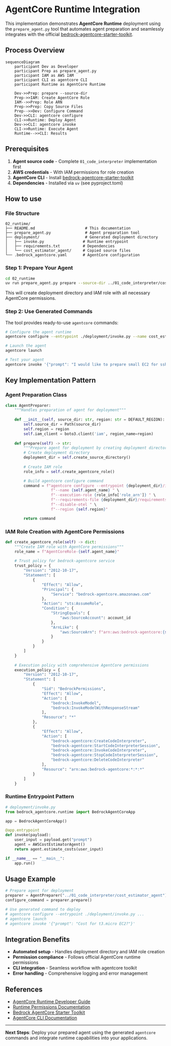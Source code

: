 # AgentCore Runtime Integration

This implementation demonstrates **AgentCore Runtime** deployment using the `prepare_agent.py` tool that automates agent preparation and seamlessly integrates with the official [bedrock-agentcore-starter-toolkit](https://github.com/aws/bedrock-agentcore-starter-toolkit).

## Process Overview

```mermaid
sequenceDiagram
    participant Dev as Developer
    participant Prep as prepare_agent.py
    participant IAM as AWS IAM
    participant CLI as agentcore CLI
    participant Runtime as AgentCore Runtime

    Dev->>Prep: prepare --source-dir
    Prep->>IAM: Create AgentCore Role
    IAM-->>Prep: Role ARN
    Prep->>Prep: Copy Source Files
    Prep-->>Dev: Configure Command
    Dev->>CLI: agentcore configure
    CLI->>Runtime: Deploy Agent
    Dev->>CLI: agentcore invoke
    CLI->>Runtime: Execute Agent
    Runtime-->>CLI: Results
```

## Prerequisites

1. **Agent source code** - Complete `01_code_interpreter` implementation first
2. **AWS credentials** - With IAM permissions for role creation
3. **AgentCore CLI** - Install [bedrock-agentcore-starter-toolkit](https://github.com/aws/bedrock-agentcore-starter-toolkit)
4. **Dependencies** - Installed via `uv` (see pyproject.toml)

## How to use

### File Structure

```
02_runtime/
├── README.md                      # This documentation
├── prepare_agent.py               # Agent preparation tool
├── deployment/                    # Generated deployment directory
│   ├── invoke.py                 # Runtime entrypoint
│   ├── requirements.txt          # Dependencies
│   └── cost_estimator_agent/     # Copied source files
└── .bedrock_agentcore.yaml       # AgentCore configuration
```

### Step 1: Prepare Your Agent

```bash
cd 02_runtime
uv run prepare_agent.py prepare --source-dir ../01_code_interpreter/cost_estimator_agent
```

This will create deployment directory and IAM role with all necessary AgentCore permissions.

### Step 2: Use Generated Commands

The tool provides ready-to-use `agentcore` commands:

```bash
# Configure the agent runtime
agentcore configure --entrypoint ./deployment/invoke.py --name cost_estimator_agent --execution-role arn:aws:iam::123456789012:role/AgentCoreRole-cost_estimator_agent --requirements-file ./deployment/requirements.txt --disable-otel --region us-east-1

# Launch the agent
agentcore launch

# Test your agent
agentcore invoke '{"prompt": "I would like to prepare small EC2 for ssh. How much does it cost?"}'
```

## Key Implementation Pattern

### Agent Preparation Class

```python
class AgentPreparer:
    """Handles preparation of agent for deployment"""
    
    def __init__(self, source_dir: str, region: str = DEFAULT_REGION):
        self.source_dir = Path(source_dir)
        self.region = region
        self.iam_client = boto3.client('iam', region_name=region)
    
    def prepare(self) -> str:
        """Prepare agent for deployment by creating deployment directory and IAM role"""
        # Create deployment directory
        deployment_dir = self.create_source_directory()
        
        # Create IAM role
        role_info = self.create_agentcore_role()

        # Build agentcore configure command
        command = f"agentcore configure --entrypoint {deployment_dir}/invoke.py " \
                    f"--name {self.agent_name} " \
                    f"--execution-role {role_info['role_arn']} " \
                    f"--requirements-file {deployment_dir}/requirements.txt " \
                    f"--disable-otel " \
                    f"--region {self.region}"

        return command
```

### IAM Role Creation with AgentCore Permissions

```python
def create_agentcore_role(self) -> dict:
    """Create IAM role with AgentCore permissions"""
    role_name = f"AgentCoreRole-{self.agent_name}"
    
    # Trust policy for bedrock-agentcore service
    trust_policy = {
        "Version": "2012-10-17",
        "Statement": [
            {
                "Effect": "Allow",
                "Principal": {
                    "Service": "bedrock-agentcore.amazonaws.com"
                },
                "Action": "sts:AssumeRole",
                "Condition": {
                    "StringEquals": {
                        "aws:SourceAccount": account_id
                    },
                    "ArnLike": {
                        "aws:SourceArn": f"arn:aws:bedrock-agentcore:{self.region}:{account_id}:*"
                    }
                }
            }
        ]
    }
    
    # Execution policy with comprehensive AgentCore permissions
    execution_policy = {
        "Version": "2012-10-17",
        "Statement": [
            {
                "Sid": "BedrockPermissions",
                "Effect": "Allow",
                "Action": [
                    "bedrock:InvokeModel",
                    "bedrock:InvokeModelWithResponseStream"
                ],
                "Resource": "*"
            },
            {
                "Effect": "Allow",
                "Action": [
                    "bedrock-agentcore:CreateCodeInterpreter",
                    "bedrock-agentcore:StartCodeInterpreterSession",
                    "bedrock-agentcore:InvokeCodeInterpreter",
                    "bedrock-agentcore:StopCodeInterpreterSession",
                    "bedrock-agentcore:DeleteCodeInterpreter"
                ],
                "Resource": "arn:aws:bedrock-agentcore:*:*:*"
            }
        ]
    }
```

### Runtime Entrypoint Pattern

```python
# deployment/invoke.py
from bedrock_agentcore.runtime import BedrockAgentCoreApp

app = BedrockAgentCoreApp()

@app.entrypoint
def invoke(payload):
    user_input = payload.get("prompt")
    agent = AWSCostEstimatorAgent()
    return agent.estimate_costs(user_input)

if __name__ == "__main__":
    app.run()
```

## Usage Example

```python
# Prepare agent for deployment
preparer = AgentPreparer("../01_code_interpreter/cost_estimator_agent")
configure_command = preparer.prepare()

# Use generated command to deploy
# agentcore configure --entrypoint ./deployment/invoke.py ...
# agentcore launch
# agentcore invoke '{"prompt": "Cost for t3.micro EC2?"}'
```

## Integration Benefits

- **Automated setup** - Handles deployment directory and IAM role creation
- **Permission compliance** - Follows official AgentCore runtime permissions
- **CLI integration** - Seamless workflow with agentcore toolkit
- **Error handling** - Comprehensive logging and error management

## References

- [AgentCore Runtime Developer Guide](https://docs.aws.amazon.com/bedrock-agentcore/latest/devguide/runtime.html)
- [Runtime Permissions Documentation](https://docs.aws.amazon.com/bedrock-agentcore/latest/devguide/runtime-permissions.html)
- [Bedrock AgentCore Starter Toolkit](https://github.com/aws/bedrock-agentcore-starter-toolkit)
- [AgentCore CLI Documentation](https://github.com/aws/bedrock-agentcore-starter-toolkit)

---

**Next Steps**: Deploy your prepared agent using the generated `agentcore` commands and integrate runtime capabilities into your applications.
